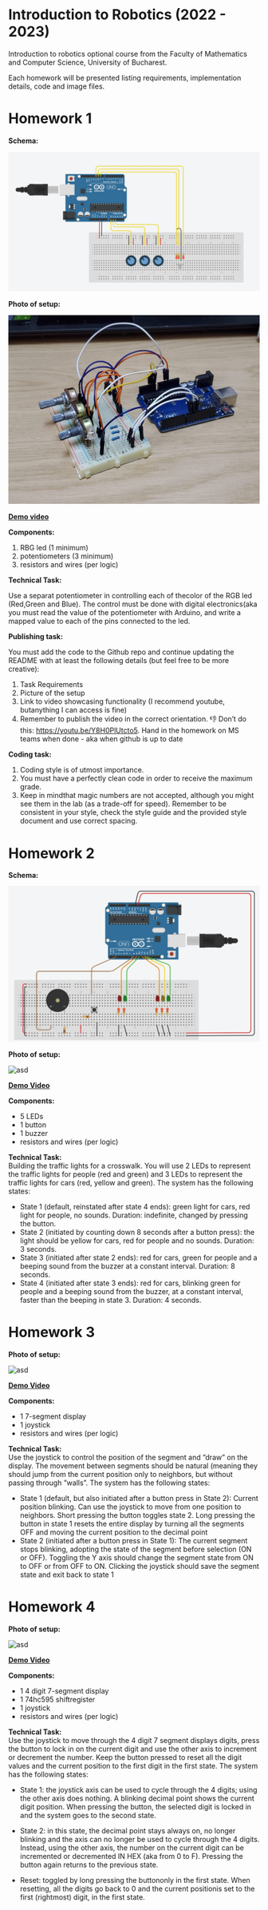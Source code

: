# Introduction to Robotics (2022 - 2023)
Introduction to robotics optional course from the Faculty of Mathematics and Computer Science, University of Bucharest.

Each homework will be presented listing requirements, implementation details, code and image files.

# Homework 1

**Schema:**

![asd](/Homework/H1/H1-schema.jpg)

**Photo of setup:**

![asd](/Homework/H1/H1-pic.jpg)

**[Demo video](https://youtu.be/bqaiuz9O_BU)**

**Components:**

1. RBG led (1 minimum)
2. potentiometers (3 minimum)
3. resistors and wires (per logic)

**Technical Task:**

Use a separat potentiometer in controlling each of thecolor of the RGB led (Red,Green and Blue). The control must be done with digital electronics(aka you must read the value of the potentiometer with Arduino, and write a mapped value to each of the pins connected to the led.

**Publishing task:**

You must add the code to the Github repo and continue updating the README with at least the following details (but feel free to be more creative):

1. Task Requirements
2. Picture of the setup
3. Link to video showcasing functionality (I recommend youtube, butanything I can access is fine)
4. Remember to publish the video in the correct orientation. 👎 Don’t do this: https://youtu.be/Y8H0PlUtcto5. Hand in the homework on MS teams when done - aka when github is up to date

**Coding task:**

1. Coding style is of utmost importance.<br>
2. You must have a perfectly clean code in order to receive the maximum grade.<br>
3. Keep in mindthat magic numbers are not accepted, although you might see them in the lab (as a trade-off for speed). Remember to be consistent in your style, check the style guide and the provided style document and use correct spacing.<br>


# Homework 2

**Schema:**

![asd](/Homework/H2/H2-schema.jpg)

**Photo of setup:**

![asd](/Homework/H2/H2-pic.jpg)

**[Demo Video](https://youtu.be/KTbNv_8KV-Y)**<br>

**Components:**<br>
- 5 LEDs
- 1 button
- 1 buzzer
- resistors and wires (per logic)

**Technical Task:**<br>
Building the traffic lights for a crosswalk. You will use 2 LEDs to represent the traffic lights for people (red and green) and 3 LEDs to represent the traffic lights for cars (red, yellow and green). The system has the following states:

- State 1 (default, reinstated after state 4 ends): green light for cars, red light for people, no sounds. Duration: indefinite, changed by pressing the button.
- State 2 (initiated by counting down 8 seconds after a button press): the light should be yellow for cars, red for people and no sounds. Duration: 3 seconds.
- State 3 (initiated after state 2 ends): red for cars, green for people and a beeping sound from the buzzer at a constant interval. Duration: 8 seconds.
- State 4 (initiated after state 3 ends): red for cars, blinking green for people and a beeping sound from the buzzer, at a constant interval, faster than the beeping in state 3. Duration: 4 seconds.


# Homework 3

**Photo of setup:**

![asd](/Homework/H3/H3-pic.jpg)

**[Demo Video](https://youtu.be/0WtFF89WT5M)**<br>

**Components:**<br>
- 1 7-segment display
- 1 joystick
- resistors and wires (per logic)

**Technical Task:**<br>
Use the joystick to control the position of the segment and ”draw” on the display. The movement between segments should be natural (meaning they should jump from the current position only to neighbors, but without passing through ”walls”. The system has the following states:

- State 1 (default, but also initiated after a button press in State 2): Current position blinking. Can use the joystick to move from one position to neighbors. Short pressing the button toggles state 2. Long pressing the button in state 1 resets the entire display by turning all the segments OFF and moving the current position to the decimal point
- State 2 (initiated after a button press in State 1): The current segment stops blinking, adopting the state of the segment before selection (ON or OFF). Toggling the Y axis should change the segment state from ON to OFF or from OFF to ON. Clicking the joystick should save the segment state and exit back to state 1


# Homework 4

**Photo of setup:**

![asd](/Homework/H4/H4-pic.jpg)

**[Demo Video](https://youtu.be/QKMn-xxjLUM)**<br>

**Components:**<br>
- 1 4 digit 7-segment display
- 1 74hc595 shiftregister
- 1 joystick
- resistors and wires (per logic)

**Technical Task:**<br>
Use the joystick to move through the 4 digit 7 segment displays digits, press the button to lock in on the current digit and use the other axis to increment or decrement the number. Keep the button pressed to reset all the digit values and the current position to the first digit in the first state. The system has the following states:

- State 1: the joystick axis can be used to cycle through the 4 digits; using the other axis does nothing. A blinking decimal point shows the current digit position. When pressing the button, the selected digit is locked in and the system goes to the second state.

- State 2: in this state, the decimal point stays always on, no longer blinking and the axis can no longer be used to cycle through the 4 digits. Instead, using the other axis, the number on the current digit can be incremented or decremented IN HEX (aka from 0 to F). Pressing the button again returns to the previous state.

- Reset: toggled by long pressing the buttononly in the first state. When resetting, all the digits go back to 0 and the current positionis set to the first (rightmost) digit, in the first state.
